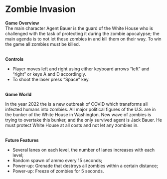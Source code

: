 ﻿# Zombie Invasion
 
<b>Game Overview</b><br>
The main character Agent Bauer is the guard of the White House who is challenged with the task of protecting it during the zombie apocalypse; the main agenda is to not let these zombies in and kill them on their way. To win the game all zombies must be killed.<br><br>

<b>Controls</b><br>
- Player moves left and right using either keyboard arrows “left” and “right” or keys A and D accordingly.<br>
- To shoot the laser press “Space” key.<br><br>

<b>Game World</b><br>

In the year 2022 the is a new outbreak of COVID which transforms all infected humans into zombies. All major political figures of the U.S. are in the bunker of the White House in Washington. New wave of zombies is trying to overtake this bunker, and the only survived agent is Jack Bauer. He must protect White House at all costs and not let any zombies in.<br><br>

<b>Future Features</b><br>
- Several lanes on each level, the number of lanes  increases with each level;<Br>
- Random spawn of ammo every 15 seconds;<Br>
- Power-up: Grenade that destroys all zombies within a certain distance;<Br>
- Power-up:  Freeze of zombies for 5 seconds.
